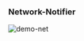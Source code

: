 ### Network-Notifier

![demo-net](https://user-images.githubusercontent.com/76440706/123505954-54fd2900-d67f-11eb-8a6c-0edb5f9ab732.gif)
